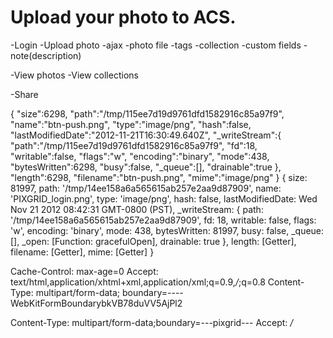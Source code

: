 Upload your photo to ACS.
=========================

-Login
-Upload photo
  -ajax
  -photo file
  -tags
  -collection
  -custom fields
  -note(description)

-View photos
-View collections

-Share


{
  "size":6298,
  "path":"/tmp/115ee7d19d9761dfd1582916c85a97f9",
  "name":"btn-push.png",
  "type":"image/png",
  "hash":false,
  "lastModifiedDate":"2012-11-21T16:30:49.640Z",
  "_writeStream":{
    "path":"/tmp/115ee7d19d9761dfd1582916c85a97f9",
    "fd":18,
    "writable":false,
    "flags":"w",
    "encoding":"binary",
    "mode":438,
    "bytesWritten":6298,
    "busy":false,
    "_queue":[],
    "drainable":true
  },
  "length":6298,
  "filename":"btn-push.png",
  "mime":"image/png"
}
{ 
  size: 81997,
  path: '/tmp/14ee158a6a565615ab257e2aa9d87909',
  name: 'PIXGRID_login.png',
  type: 'image/png',
  hash: false,
  lastModifiedDate: Wed Nov 21 2012 08:42:31 GMT-0800 (PST),
  _writeStream: 
   { path: '/tmp/14ee158a6a565615ab257e2aa9d87909',
     fd: 18,
     writable: false,
     flags: 'w',
     encoding: 'binary',
     mode: 438,
     bytesWritten: 81997,
     busy: false,
     _queue: [],
     _open: [Function: gracefulOpen],
     drainable: true },
  length: [Getter],
  filename: [Getter],
  mime: [Getter] 
}

Cache-Control: max-age=0
Accept: text/html,application/xhtml+xml,application/xml;q=0.9,*/*;q=0.8
Content-Type: multipart/form-data; boundary=----WebKitFormBoundarybkVB78duVV5AjPl2

Content-Type: multipart/form-data;boundary=---pixgrid---
Accept: */*

